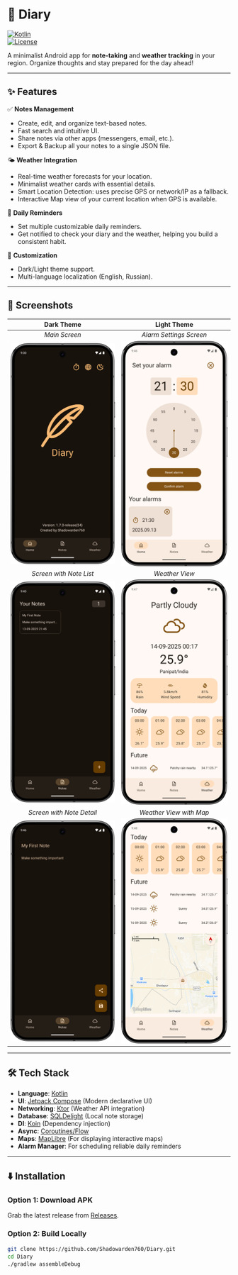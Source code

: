 # 📔 Diary  

[![Kotlin](https://img.shields.io/badge/Kotlin-2.2.0-blue.svg?logo=kotlin)](https://kotlinlang.org)  
[![License](https://img.shields.io/badge/license-MIT-black)](LICENSE)  

A minimalist Android app for **note-taking** and **weather tracking** in your region. Organize thoughts and stay prepared for the day ahead!  

---

## ✨ Features  
✅ **Notes Management**  
- Create, edit, and organize text-based notes.  
- Fast search and intuitive UI.  
- Share notes via other apps (messengers, email, etc.).
- Export & Backup all your notes to a single JSON file.

🌤️ **Weather Integration**  
- Real-time weather forecasts for your location.  
- Minimalist weather cards with essential details.  
- Smart Location Detection: uses precise GPS or network/IP as a fallback.
- Interactive Map view of your current location when GPS is available.

🔔 **Daily Reminders**
- Set multiple customizable daily reminders.
- Get notified to check your diary and the weather, helping you build a consistent habit.

🎨 **Customization**  
- Dark/Light theme support.  
- Multi-language localization (English, Russian).  

---

## 📸 Screenshots

|                        Dark Theme                         |                          Light Theme                          |
|:---------------------------------------------------------:|:-------------------------------------------------------------:|
|                       *Main Screen*                       |                    *Alarm Settings Screen*                    |
|    <img src="screenshots/main_dark.png" width="100%">     | <img src="screenshots/alarm_settings_light.png" width="100%"> |
|                  *Screen with Note List*                  |                        *Weather View*                         |
|  <img src="screenshots/note_list_dark.png" width="100%">  |  <img src="screenshots/weather_top_light.png" width="100%">   |
|                 *Screen with Note Detail*                 |                    *Weather View with Map*                    |
| <img src="screenshots/note_detail_dark.png" width="100%"> | <img src="screenshots/weather_bottom_light.png" width="100%"> |

---

## 🛠 Tech Stack  
- **Language**: [Kotlin](https://kotlinlang.org/)  
- **UI**: [Jetpack Compose](https://developer.android.com/jetpack/compose) (Modern declarative UI)  
- **Networking**: [Ktor](https://ktor.io/) (Weather API integration)  
- **Database**: [SQLDelight](https://cashapp.github.io/sqldelight/) (Local note storage)  
- **DI**: [Koin](https://insert-koin.io/) (Dependency injection)  
- **Async**: [Coroutines/Flow](https://kotlinlang.org/docs/coroutines-overview.html)  
- **Maps**: [MapLibre](https://maplibre.org/) (For displaying interactive maps)
- **Alarm Manager**: For scheduling reliable daily reminders

---

## ⬇️ Installation  
### Option 1: Download APK  
Grab the latest release from [Releases](https://github.com/Shadowarden760/Diary/releases).  

### Option 2: Build Locally  
```bash
git clone https://github.com/Shadowarden760/Diary.git
cd Diary
./gradlew assembleDebug
